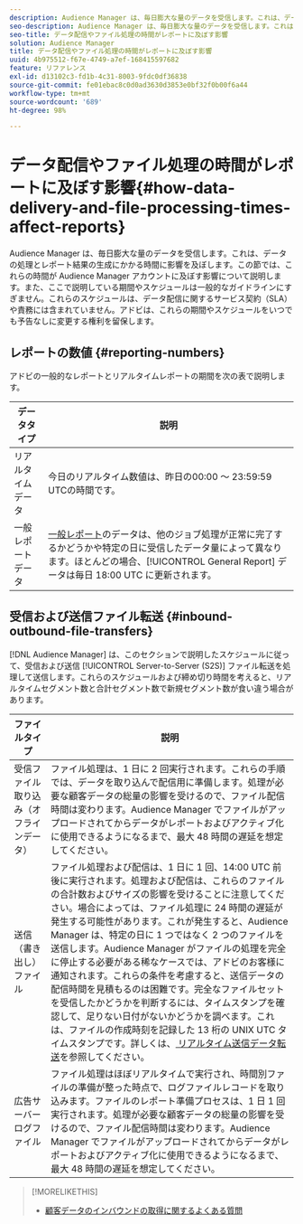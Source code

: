 ```yaml
---
description: Audience Manager は、毎日膨大な量のデータを受信します。これは、データの処理とレポート結果の生成にかかる時間に影響を及ぼします。この節では、これらの時間が Audience Manager アカウントに及ぼす影響について説明します。また、ここで説明している期間やスケジュールは一般的なガイドラインにすぎません。これらのスケジュールは、データ配信に関するサービス契約（SLA）や責務には含まれていません。アドビは、これらの期間やスケジュールをいつでも予告なしに変更する権利を留保します。
seo-description: Audience Manager は、毎日膨大な量のデータを受信します。これは、データの処理とレポート結果の生成にかかる時間に影響を及ぼします。この節では、これらの時間が Audience Manager アカウントに及ぼす影響について説明します。また、ここで説明している期間やスケジュールは一般的なガイドラインにすぎません。これらのスケジュールは、データ配信に関するサービス契約（SLA）や責務には含まれていません。アドビは、これらの期間やスケジュールをいつでも予告なしに変更する権利を留保します。
seo-title: データ配信やファイル処理の時間がレポートに及ぼす影響
solution: Audience Manager
title: データ配信やファイル処理の時間がレポートに及ぼす影響
uuid: 4b975512-f67e-4749-a7ef-168415597682
feature: リファレンス
exl-id: d13102c3-fd1b-4c31-8003-9fdc0df36838
source-git-commit: fe01ebac8c0d0ad3630d3853e0bf32f0b00f6a44
workflow-type: tm+mt
source-wordcount: '689'
ht-degree: 98%

---
```


# データ配信やファイル処理の時間がレポートに及ぼす影響{#how-data-delivery-and-file-processing-times-affect-reports}

Audience Manager は、毎日膨大な量のデータを受信します。これは、データの処理とレポート結果の生成にかかる時間に影響を及ぼします。この節では、これらの時間が Audience Manager アカウントに及ぼす影響について説明します。また、ここで説明している期間やスケジュールは一般的なガイドラインにすぎません。これらのスケジュールは、データ配信に関するサービス契約（SLA）や責務には含まれていません。アドビは、これらの期間やスケジュールをいつでも予告なしに変更する権利を留保します。

## レポートの数値 {#reporting-numbers}

<!-- 

c_reporting_file_transfer_timeframe.xml

 -->

アドビの一般的なレポートとリアルタイムレポートの期間を次の表で説明します。


| データタイプ | 説明 |
|---|---|
| リアルタイムデータ | 今日のリアルタイム数値は、昨日の00:00 ～ 23:59:59 UTCの時間です。 |
| 一般レポートデータ | [一般レポート](../reporting/general-reports.md#general-reports-overview)のデータは、他のジョブ処理が正常に完了するかどうかや特定の日に受信したデータ量によって異なります。ほとんどの場合、[!UICONTROL General Report] データは毎日 18:00 UTC に更新されます。 |

## 受信および送信ファイル転送 {#inbound-outbound-file-transfers}

[!DNL Audience Manager] は、このセクションで説明したスケジュールに従って、受信および送信 [!UICONTROL Server-to-Server (S2S)] ファイル転送を処理して送信します。これらのスケジュールおよび締め切り時間を考えると、リアルタイムセグメント数と合計セグメント数で新規セグメント数が食い違う場合があります。

| ファイルタイプ | 説明 |
|---|---|
| 受信ファイル取り込み（オフラインデータ） | ファイル処理は、1 日に 2 回実行されます。これらの手順では、データを取り込んで配信用に準備します。処理が必要な顧客データの総量の影響を受けるので、ファイル配信時間は変わります。Audience Manager でファイルがアップロードされてからデータがレポートおよびアクティブ化に使用できるようになるまで、最大 48 時間の遅延を想定してください。 |
| 送信（書き出し）ファイル | ファイル処理および配信は、1 日に 1 回、14:00 UTC 前後に実行されます。処理および配信は、これらのファイルの合計数およびサイズの影響を受けることに注意してください。場合によっては、ファイル処理に 24 時間の遅延が発生する可能性があります。これが発生すると、Audience Manager は、特定の日に 1 つではなく 2 つのファイルを送信します。Audience Manager がファイルの処理を完全に停止する必要がある稀なケースでは、アドビのお客様に通知されます。これらの条件を考慮すると、送信データの配信時間を見積もるのは困難です。完全なファイルセットを受信したかどうかを判断するには、タイムスタンプを確認して、足りない日付がないかどうかを調べます。これは、ファイルの作成時刻を記録した 13 桁の UNIX UTC タイムスタンプです。詳しくは、[ リアルタイム送信データ転送](../integration/receiving-audience-data/real-time-outbound-transfers/real-time-outbound-transfers.md)を参照してください。 |
| 広告サーバーログファイル | ファイル処理はほぼリアルタイムで実行され、時間別ファイルの準備が整った時点で、ログファイルレコードを取り込みます。ファイルのレポート準備プロセスは、1 日 1 回実行されます。処理が必要な顧客データの総量の影響を受けるので、ファイル配信時間は変わります。Audience Manager でファイルがアップロードされてからデータがレポートおよびアクティブ化に使用できるようになるまで、最大 48 時間の遅延を想定してください。 |

>[!MORELIKETHIS]
>
>* [顧客データのインバウンドの取得に関するよくある質問](../faq/faq-inbound-data-ingestion.md)

